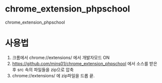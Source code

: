 # chrome_extension_phpschool
chrome_extension_phpschool

# 사용법
1. 크롬에서 chrome://extensions/ 에서 개발자모드 ON
2. https://github.com/mins01/chrome_extension_phpschool 에서 소스를 받은 후 src 속의 파일들을 zip으로 압축
3. chrome://extensions/ 에 zip파일을 드롭
끝.
